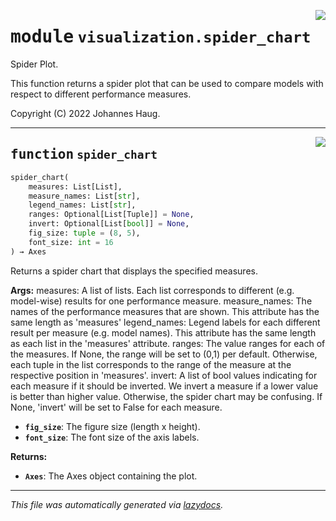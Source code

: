 <!-- markdownlint-disable -->

<a href="https://github.com/haugjo/float/tree/main/float/visualization/spider_chart.py#L0"><img align="right" style="float:right;" src="https://img.shields.io/badge/-source-cccccc?style=flat-square"></a>

# <kbd>module</kbd> `visualization.spider_chart`
Spider Plot. 

This function returns a spider plot that can be used to compare models with respect to different performance measures. 

Copyright (C) 2022 Johannes Haug. 


---

<a href="https://github.com/haugjo/float/tree/main/float/visualization/spider_chart.py#L17"><img align="right" style="float:right;" src="https://img.shields.io/badge/-source-cccccc?style=flat-square"></a>

## <kbd>function</kbd> `spider_chart`

```python
spider_chart(
    measures: List[List],
    measure_names: List[str],
    legend_names: List[str],
    ranges: Optional[List[Tuple]] = None,
    invert: Optional[List[bool]] = None,
    fig_size: tuple = (8, 5),
    font_size: int = 16
) → Axes
```

Returns a spider chart that displays the specified measures. 



**Args:**
  measures:  A list of lists. Each list corresponds to different (e.g. model-wise) results for one performance measure.  measure_names:  The names of the performance measures that are shown. This attribute has the same length as 'measures'  legend_names:  Legend labels for each different result per measure (e.g. model names). This attribute has the same length  as each list in the 'measures' attribute.  ranges:  The value ranges for each of the measures. If None, the range will be set to (0,1) per default. Otherwise,  each tuple in the list corresponds to the range of the measure at the respective position in 'measures'.  invert:  A list of bool values indicating for each measure if it should be inverted. We invert a measure if a  lower value is better than higher value. Otherwise, the spider chart may be confusing. If None, 'invert'  will be set to False for each measure. 
 - <b>`fig_size`</b>:  The figure size (length x height). 
 - <b>`font_size`</b>:  The font size of the axis labels. 



**Returns:**
 
 - <b>`Axes`</b>:  The Axes object containing the plot. 




---

_This file was automatically generated via [lazydocs](https://github.com/ml-tooling/lazydocs)._
